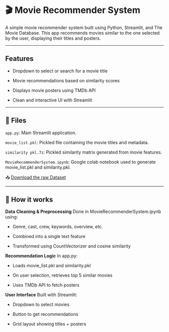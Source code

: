 # 🎬 Movie Recommender System
A simple movie recommender system built using Python, Streamlit, and The Movie Database. This app recommends movies similar to the one selected by the user, displaying their titles and posters.


---
##  Features
- Dropdown to select or search for a movie title

- Movie recommendations based on similarity scores

- Displays movie posters using TMDb API

- Clean and interactive UI with Streamlit


---
## 📁 Files
`app.py`: Main Streamlit application.

`movie_list.pkl`: Pickled file containing the movie titles and metadata.

`similarity pkl.7z`: Pickled similarity matrix generated from movie features.

`MovieRecommenderSystem.ipynb`: Google colab notebook used to generate movie_list.pkl and similarity.pkl.

📥 [Download the raw Dataset](https://drive.google.com/drive/folders/16NfPpSpirBLmswcPp7Ao47KiVvgUpw9o?usp=drive_link)


---
## 🧠 How it works
**Data Cleaning & Preprocessing**
Done in MovieRecommenderSystem.ipynb using:

- Genre, cast, crew, keywords, overview, etc.

- Combined into a single text feature

- Transformed using CountVectorizer and cosine similarity

**Recommendation Logic**
In app.py:

- Loads movie_list.pkl and similarity.pkl

- On user selection, retrieves top 5 similar movies

- Uses TMDb API to fetch posters

**User Interface**
Built with Streamlit:

- Dropdown to select movies

- Button to get recommendations

- Grid layout showing titles + posters

